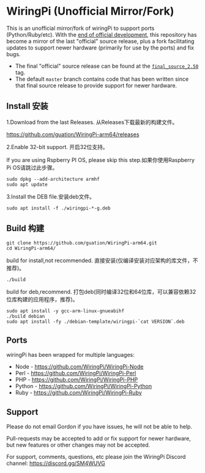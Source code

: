 WiringPi (Unofficial Mirror/Fork)
=================================

This is an unofficial mirror/fork of wiringPi to support ports (Python/Ruby/etc).  With the
[end of official development](http://wiringpi.com/wiringpi-deprecated/), this repository
has become a mirror of the last "official" source release, plus a fork facilitating updates
to support newer hardware (primarily for use by the ports) and fix bugs.

  * The final "official" source release can be found at the
    [`final_source_2.50`](https://github.com/WiringPi/WiringPi/tree/final_official_2.50) tag.
  * The default `master` branch contains code that has been written since that final source
    release to provide support for newer hardware.

Install 安装
-----
1.Download from the last Releases.
从Releases下载最新的构建文件。

https://github.com/guation/WiringPi-arm64/releases

2.Enable 32-bit support.
开启32位支持。

If you are using Rspberry PI OS, please skip this step.如果你使用Raspberry Pi OS请跳过此步骤。

```
sudo dpkg --add-architecture armhf
sudo apt update
```

3.Install the DEB file.安装deb文件。

```
sudo apt install -f ./wiringpi-*-g.deb
```

Build 构建
-----
```
git clone https://github.com/guation/WiringPi-arm64.git
cd WiringPi-arm64/
```
build for install,not recommended. 直接安装(仅编译安装对应架构的库文件，不推荐)。

```
./build
```

build for deb,recommend. 打包deb(同时编译32位和64位库，可以兼容依赖32位库构建的应用程序，推荐)。

```
sudo apt install -y gcc-arm-linux-gnueabihf
./build debian
sudo apt install -fy ./debian-template/wiringpi-`cat VERSION`.deb
```


Ports
-----

wiringPi has been wrapped for multiple languages:

* Node - https://github.com/WiringPi/WiringPi-Node
* Perl - https://github.com/WiringPi/WiringPi-Perl
* PHP - https://github.com/WiringPi/WiringPi-PHP
* Python - https://github.com/WiringPi/WiringPi-Python
* Ruby - https://github.com/WiringPi/WiringPi-Ruby

Support
-------

Please do not email Gordon if you have issues, he will not be able to help.

Pull-requests may be accepted to add or fix support for newer hardware, but new features or
other changes may not be accepted.

For support, comments, questions, etc please join the WiringPi Discord channel: https://discord.gg/SM4WUVG
